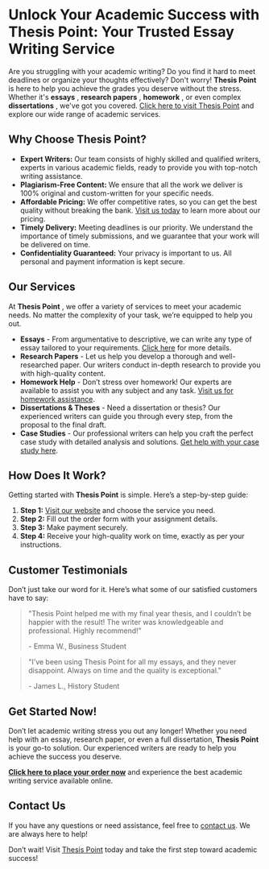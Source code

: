 # Unlock Your Academic Success with Thesis Point: Your Trusted Essay Writing Service

Are you struggling with your academic writing? Do you find it hard to meet deadlines or organize your thoughts effectively? Don't worry! **Thesis Point** is here to help you achieve the grades you deserve without the stress. Whether it's **essays** , **research papers** , **homework** , or even complex **dissertations** , we've got you covered. [Click here to visit Thesis Point](https://tinyurl.com/topessay?keyword=thesis+point) and explore our wide range of academic services.

## Why Choose Thesis Point?

- **Expert Writers:** Our team consists of highly skilled and qualified writers, experts in various academic fields, ready to provide you with top-notch writing assistance.
- **Plagiarism-Free Content:** We ensure that all the work we deliver is 100% original and custom-written for your specific needs.
- **Affordable Pricing:** We offer competitive rates, so you can get the best quality without breaking the bank. [Visit us today](https://tinyurl.com/topessay?keyword=thesis+point) to learn more about our pricing.
- **Timely Delivery:** Meeting deadlines is our priority. We understand the importance of timely submissions, and we guarantee that your work will be delivered on time.
- **Confidentiality Guaranteed:** Your privacy is important to us. All personal and payment information is kept secure.

## Our Services

At **Thesis Point** , we offer a variety of services to meet your academic needs. No matter the complexity of your task, we’re equipped to help you out.

- **Essays** - From argumentative to descriptive, we can write any type of essay tailored to your requirements. [Click here](https://tinyurl.com/topessay?keyword=thesis+point) for more details.
- **Research Papers** - Let us help you develop a thorough and well-researched paper. Our writers conduct in-depth research to provide you with high-quality content.
- **Homework Help** - Don’t stress over homework! Our experts are available to assist you with any subject and any task. [Visit us for homework assistance](https://tinyurl.com/topessay?keyword=thesis+point).
- **Dissertations & Theses** - Need a dissertation or thesis? Our experienced writers can guide you through every step, from the proposal to the final draft.
- **Case Studies** - Our professional writers can help you craft the perfect case study with detailed analysis and solutions. [Get help with your case study here](https://tinyurl.com/topessay?keyword=thesis+point).

## How Does It Work?

Getting started with **Thesis Point** is simple. Here’s a step-by-step guide:

1. **Step 1:** [Visit our website](https://tinyurl.com/topessay?keyword=thesis+point) and choose the service you need.
2. **Step 2:** Fill out the order form with your assignment details.
3. **Step 3:** Make payment securely.
4. **Step 4:** Receive your high-quality work on time, exactly as per your instructions.

## Customer Testimonials

Don’t just take our word for it. Here’s what some of our satisfied customers have to say:

> "Thesis Point helped me with my final year thesis, and I couldn’t be happier with the result! The writer was knowledgeable and professional. Highly recommend!"
> 
> <footer>- Emma W., Business Student</footer>

> "I’ve been using Thesis Point for all my essays, and they never disappoint. Always on time and the quality is exceptional."
> 
> <footer>- James L., History Student</footer>

## Get Started Now!

Don’t let academic writing stress you out any longer! Whether you need help with an essay, research paper, or even a full dissertation, **Thesis Point** is your go-to solution. Our experienced writers are ready to help you achieve the success you deserve.

[**Click here to place your order now**](https://tinyurl.com/topessay?keyword=thesis+point) and experience the best academic writing service available online.

## Contact Us

If you have any questions or need assistance, feel free to [contact us](https://tinyurl.com/topessay?keyword=thesis+point). We are always here to help!

Don’t wait! Visit [Thesis Point](https://tinyurl.com/topessay?keyword=thesis+point) today and take the first step toward academic success!
